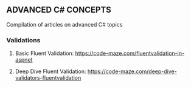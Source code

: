 
## ADVANCED C# CONCEPTS

Compilation of articles on advanced C# topics


### Validations

1. Basic Fluent Validation: https://code-maze.com/fluentvalidation-in-aspnet

2. Deep Dive Fluent Validation: https://code-maze.com/deep-dive-validators-fluentvalidation
